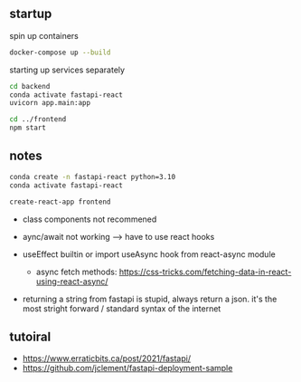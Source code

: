 ## startup

spin up containers

```bash
docker-compose up --build
```

starting up services separately

```bash
cd backend
conda activate fastapi-react
uvicorn app.main:app

cd ../frontend
npm start
```

## notes

```bash
conda create -n fastapi-react python=3.10
conda activate fastapi-react

create-react-app frontend
```

- class components not recommened
- aync/await not working --> have to use react hooks
- useEffect builtin or import useAsync hook from react-async module
    - async fetch methods: <https://css-tricks.com/fetching-data-in-react-using-react-async/>

- returning a string from fastapi is stupid, always return a json. it's the most stright forward / standard syntax of the internet



## tutoiral

- <https://www.erraticbits.ca/post/2021/fastapi/>
- <https://github.com/jclement/fastapi-deployment-sample>
